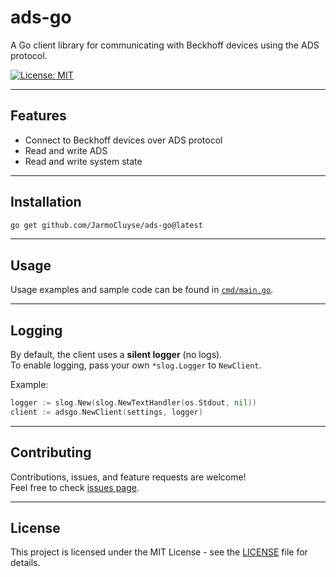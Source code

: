 # ads-go

A Go client library for communicating with Beckhoff devices using the ADS protocol.

[![License: MIT](https://img.shields.io/badge/license-MIT-blue.svg)](LICENSE)

---

## Features

- Connect to Beckhoff devices over ADS protocol
- Read and write ADS
- Read and write system state

---

## Installation

```bash
go get github.com/JarmoCluyse/ads-go@latest
```

---

## Usage

Usage examples and sample code can be found in [`cmd/main.go`](./cmd/main.go).

---

## Logging

By default, the client uses a **silent logger** (no logs).  
To enable logging, pass your own `*slog.Logger` to `NewClient`.

Example:

```go
logger := slog.New(slog.NewTextHandler(os.Stdout, nil))
client := adsgo.NewClient(settings, logger)
```

---

## Contributing

Contributions, issues, and feature requests are welcome!  
Feel free to check [issues page](https://github.com/yourusername/beckhoffads/issues).

---

## License

This project is licensed under the MIT License - see the [LICENSE](LICENSE) file for details.
